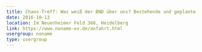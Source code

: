 ```yaml
---
title: Chaos-Treff: Was weiß der BND über uns? Bestehende und geplante Überwachungsmaßnahmen
date: 2016-10-13
location: Im Neuenheimer Feld 368, Heidelberg
link: https://www.noname-ev.de/anfahrt.html
usergroup: noname
type: usergroup
---
```

